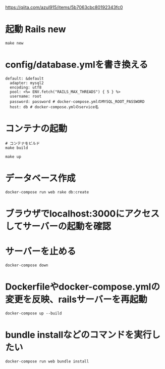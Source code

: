 
https://qiita.com/azul915/items/5b7063cbc80192343fc0

# 起動 Rails new

```
make new
```

# config/database.ymlを書き換える

```
default: &default
  adapter: mysql2
  encoding: utf8
  pool: <%= ENV.fetch("RAILS_MAX_THREADS") { 5 } %>
  username: root
  password: password # docker-compose.ymlのMYSQL_ROOT_PASSWORD
  host: db # docker-compose.ymlのservice名
```

# コンテナの起動


```
# コンテナをビルド
make build
```

```
make up
```

# データベース作成

```
docker-compose run web rake db:create
```

# ブラウザでlocalhost:3000にアクセスしてサーバーの起動を確認

# サーバーを止める

```
docker-compose down
```

# Dockerfileやdocker-compose.ymlの変更を反映、railsサーバーを再起動

```
docker-compose up --build
```

# bundle installなどのコマンドを実行したい

```
docker-compose run web bundle install
```
